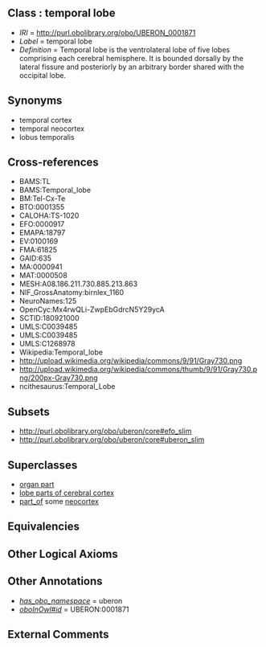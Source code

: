
## Class : temporal lobe

 * *IRI* = http://purl.obolibrary.org/obo/UBERON_0001871
 * *Label* = temporal lobe
 * *Definition* = Temporal lobe is the ventrolateral lobe of five lobes comprising each cerebral hemisphere. It is bounded dorsally by the lateral fissure and posteriorly by an arbitrary border shared with the occipital lobe.

## Synonyms

 * temporal cortex
 * temporal neocortex
 * lobus temporalis

## Cross-references

 * BAMS:TL
 * BAMS:Temporal_lobe
 * BM:Tel-Cx-Te
 * BTO:0001355
 * CALOHA:TS-1020
 * EFO:0000917
 * EMAPA:18797
 * EV:0100169
 * FMA:61825
 * GAID:635
 * MA:0000941
 * MAT:0000508
 * MESH:A08.186.211.730.885.213.863
 * NIF_GrossAnatomy:birnlex_1160
 * NeuroNames:125
 * OpenCyc:Mx4rwQLi-ZwpEbGdrcN5Y29ycA
 * SCTID:180921000
 * UMLS:C0039485
 * UMLS:C0039485
 * UMLS:C1268978
 * Wikipedia:Temporal_lobe
 * http://upload.wikimedia.org/wikipedia/commons/9/91/Gray730.png
 * http://upload.wikimedia.org/wikipedia/commons/thumb/9/91/Gray730.png/200px-Gray730.png
 * ncithesaurus:Temporal_Lobe

## Subsets

 * http://purl.obolibrary.org/obo/uberon/core#efo_slim
 * http://purl.obolibrary.org/obo/uberon/core#uberon_slim

## Superclasses

 * [organ part](../../UBERON/64/UBERON_0000064.md)
 * [lobe parts of cerebral cortex](../../UBERON/22/UBERON_0003022.md)
 * [part_of](../../BFO/50/BFO_0000050.md) some [neocortex](../../UBERON/50/UBERON_0001950.md)

## Equivalencies


## Other Logical Axioms


## Other Annotations

 * *[has_obo_namespace](../../ce/oboInOwl#hasOBONamespace.md)* = uberon
 * *[oboInOwl#id](../../id/oboInOwl#id.md)* = UBERON:0001871

## External Comments

